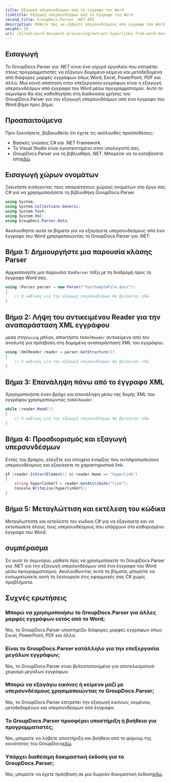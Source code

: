 ```yaml
---
title: Εξαγωγή υπερσυνδέσμων από το έγγραφο του Word
linktitle: Εξαγωγή υπερσυνδέσμων από το έγγραφο του Word
second_title: GroupDocs.Parser .NET API
description: Μάθετε πώς να εξάγετε υπερσυνδέσμους από έγγραφα του Word χρησιμοποιώντας το GroupDocs.Parser για .NET. Οδηγός βήμα προς βήμα με παραδείγματα κώδικα.
weight: 10
url: /el/net/word-document-processing/extract-hyperlinks-from-word-document/
---
```

## Εισαγωγή
Το GroupDocs.Parser για .NET είναι ένα ισχυρό εργαλείο που επιτρέπει στους προγραμματιστές να εξάγουν δομημένο κείμενο και μεταδεδομένα από διάφορες μορφές εγγράφων όπως Word, Excel, PowerPoint, PDF και άλλα. Μια κοινή απαίτηση στην επεξεργασία εγγράφων είναι η εξαγωγή υπερσυνδέσμων από έγγραφα του Word μέσω προγραμματισμού. Αυτό το σεμινάριο θα σας καθοδηγήσει στη διαδικασία χρήσης του GroupDocs.Parser για την εξαγωγή υπερσυνδέσμων από ένα έγγραφο του Word βήμα προς βήμα.
## Προαπαιτούμενα
Πριν ξεκινήσετε, βεβαιωθείτε ότι έχετε τις ακόλουθες προϋποθέσεις:
- Βασικές γνώσεις C# και .NET Framework.
- Το Visual Studio είναι εγκατεστημένο στον υπολογιστή σας.
-  GroupDocs.Parser για τη βιβλιοθήκη .NET. Μπορείτε να το κατεβάσετε από[εδώ](https://releases.groupdocs.com/parser/net/).
## Εισαγωγή χώρων ονομάτων
Ξεκινήστε εισάγοντας τους απαραίτητους χώρους ονομάτων στο έργο σας C# για να χρησιμοποιήσετε τη βιβλιοθήκη GroupDocs.Parser.
```csharp
using System;
using System.Collections.Generic;
using System.Text;
using System.Xml;
using GroupDocs.Parser.Data;
```
Ακολουθήστε αυτά τα βήματα για να εξαγάγετε υπερσυνδέσμους από ένα έγγραφο του Word χρησιμοποιώντας το GroupDocs.Parser για .NET:
## Βήμα 1: Δημιουργήστε μια παρουσία κλάσης Parser
 Αρχικοποιήστε μια παρουσία του`Parser` τάξη με τη διαδρομή προς το έγγραφο Word σας.
```csharp
using (Parser parser = new Parser("YourSampleFile.docx"))
{
    // Ο κώδικας για την εξαγωγή υπερσυνδέσμων θα βρίσκεται εδώ
}
```
## Βήμα 2: Λήψη του αντικειμένου Reader για την αναπαράσταση XML εγγράφου
 μεσα στην`using` μπλοκ, αποκτήστε το`XmlReader` αντικείμενο από τον αναλυτή για πρόσβαση στη δομημένη αναπαράσταση XML του εγγράφου.
```csharp
using (XmlReader reader = parser.GetStructure())
{
    // Ο κώδικας για την εξαγωγή υπερσυνδέσμων θα βρίσκεται εδώ
}
```
## Βήμα 3: Επανάληψη πάνω από το έγγραφο XML
Χρησιμοποιήστε έναν βρόχο για επανάληψη μέσω της δομής XML του εγγράφου χρησιμοποιώντας το`XmlReader`.
```csharp
while (reader.Read())
{
    // Ο κώδικας για την εξαγωγή υπερσυνδέσμων θα βρίσκεται εδώ
}
```
## Βήμα 4: Προσδιορισμός και εξαγωγή υπερσυνδέσμων
Εντός του βρόχου, ελέγξτε για στοιχεία έναρξης που αντιπροσωπεύουν υπερσυνδέσμους και εξαγάγετε το χαρακτηριστικό link.
```csharp
if (reader.IsStartElement() && reader.Name == "hyperlink")
{
    string hyperlinkUrl = reader.GetAttribute("link");
    Console.WriteLine(hyperlinkUrl);
}
```
## Βήμα 5: Μεταγλώττιση και εκτέλεση του κώδικα
Μεταγλωττίστε και εκτελέστε τον κώδικα C# για να εξαγάγετε και να εκτυπώσετε όλους τους υπερσυνδέσμους που υπάρχουν στο καθορισμένο έγγραφο του Word.
## συμπέρασμα
Σε αυτό το σεμινάριο, μάθατε πώς να χρησιμοποιείτε το GroupDocs.Parser για .NET για την εξαγωγή υπερσυνδέσμων από ένα έγγραφο του Word μέσω προγραμματισμού. Ακολουθώντας αυτά τα βήματα, μπορείτε να ενσωματώσετε αυτή τη λειτουργία στις εφαρμογές σας C# χωρίς προβλήματα.

## Συχνές ερωτήσεις
### Μπορώ να χρησιμοποιήσω το GroupDocs.Parser για άλλες μορφές εγγράφων εκτός από το Word;
Ναι, το GroupDocs.Parser υποστηρίζει διάφορες μορφές εγγράφων όπως Excel, PowerPoint, PDF και άλλα.
### Είναι το GroupDocs.Parser κατάλληλο για την επεξεργασία μεγάλων εγγράφων;
Ναι, το GroupDocs.Parser είναι βελτιστοποιημένο για αποτελεσματικό χειρισμό μεγάλων εγγράφων.
### Μπορώ να εξαγάγω εικόνες ή κείμενο μαζί με υπερσυνδέσμους χρησιμοποιώντας το GroupDocs.Parser;
Ναι, το GroupDocs.Parser επιτρέπει την εξαγωγή εικόνων, κειμένου, μεταδεδομένων και υπερσυνδέσμων από έγγραφα.
### Το GroupDocs.Parser προσφέρει υποστήριξη ή βοήθεια για προγραμματιστές;
 Ναι, μπορείτε να λάβετε υποστήριξη και βοήθεια από το φόρουμ της κοινότητας του GroupDocs[εδώ](https://forum.groupdocs.com/c/parser/17).
### Υπάρχει διαθέσιμη δοκιμαστική έκδοση για το GroupDocs.Parser;
 Ναι, μπορείτε να έχετε πρόσβαση σε μια δωρεάν δοκιμαστική έκδοση[εδώ](https://releases.groupdocs.com/).